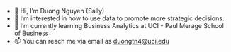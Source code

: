 - 👋 Hi, I’m Duong Nguyen (Sally)
- 👀 I’m interested in how to use data to promote more strategic decisions.
- 🌱 I’m currently learning Business Analytics at UCI - Paul Merage School of Business
- 📫 You can reach me via email as duongtn4@uci.edu

<!---
duongtn4/duongtn4 is a ✨ special ✨ repository because its `README.md` (this file) appears on your GitHub profile.
You can click the Preview link to take a look at your changes.
--->
